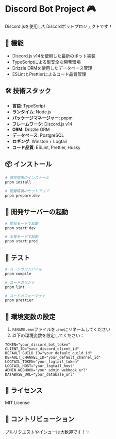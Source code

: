 # Discord Bot Project 🎮

Discord.jsを使用したDiscordボットプロジェクトです！

## 🚀 機能

- Discord.js v14を使用した最新のボット実装
- TypeScriptによる型安全な開発環境
- Drizzle ORMを使用したデータベース管理
- ESLintとPrettierによるコード品質管理

## 🛠 技術スタック

- **言語**: TypeScript
- **ランタイム**: Node.js
- **パッケージマネージャー**: pnpm
- **フレームワーク**: Discord.js v14
- **ORM**: Drizzle ORM
- **データベース**: PostgreSQL
- **ロギング**: Winston + Logtail
- **コード品質**: ESLint, Prettier, Husky

## 📦 インストール

```bash
# 依存関係のインストール
pnpm install

# 開発環境のセットアップ
pnpm prepare:dev
```

## 🚀 開発サーバーの起動

```bash
# 開発モードで起動
pnpm start:dev

# 本番モードで起動
pnpm start:prod
```

## 🧪 テスト

```bash
# コードのコンパイル
pnpm compile

# コードのリント
pnpm lint

# コードのフォーマット
pnpm prettier
```

## 🔧 環境変数の設定

1. `RENAME.env`ファイルを`.env`にリネームしてください
2. 以下の環境変数を設定してください：

```env
TOKEN="your_discord_bot_token"
CLIENT_ID="your_discord_client_id"
DEFAULT_GUILD_ID="your_default_guild_id"
DEFAULT_CHANNEL_ID="your_default_channel_id"
LOGTAIL_TOKEN="your_logtail_token"
LOGTAIL_HOST="your_logtail_host"
ADMIN_WEBHOOK="your_admin_webhook_url"
DATABASE_URL="your_database_url"
```

## 📝 ライセンス

MIT License

## 🤝 コントリビューション

プルリクエストやイシューは大歓迎です！✨
